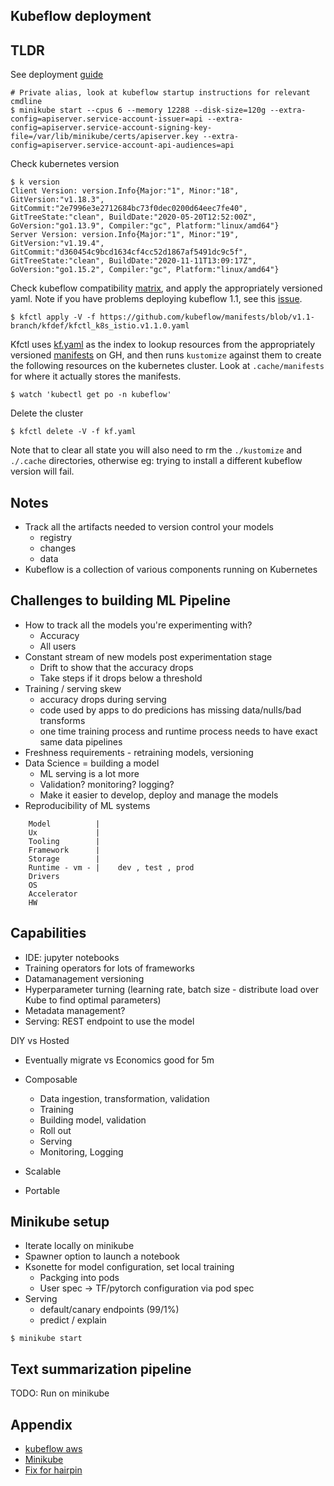 Kubeflow deployment
---


## TLDR

See deployment [guide](https://www.kubeflow.org/docs/other-guides/kustomize/)
```
# Private alias, look at kubeflow startup instructions for relevant cmdline
$ minikube start --cpus 6 --memory 12288 --disk-size=120g --extra-config=apiserver.service-account-issuer=api --extra-config=apiserver.service-account-signing-key-file=/var/lib/minikube/certs/apiserver.key --extra-config=apiserver.service-account-api-audiences=api
```
Check kubernetes version
```
$ k version
Client Version: version.Info{Major:"1", Minor:"18", GitVersion:"v1.18.3", GitCommit:"2e7996e3e2712684bc73f0dec0200d64eec7fe40", GitTreeState:"clean", BuildDate:"2020-05-20T12:52:00Z", GoVersion:"go1.13.9", Compiler:"gc", Platform:"linux/amd64"}
Server Version: version.Info{Major:"1", Minor:"19", GitVersion:"v1.19.4", GitCommit:"d360454c9bcd1634cf4cc52d1867af5491dc9c5f", GitTreeState:"clean", BuildDate:"2020-11-11T13:09:17Z", GoVersion:"go1.15.2", Compiler:"gc", Platform:"linux/amd64"}
```
Check kubeflow compatibility [matrix](https://www.kubeflow.org/docs/started/k8s/overview/#minimum-system-requirements), and apply the appropriately versioned yaml. Note if you have problems deploying kubeflow 1.1, see this [issue](https://github.com/kubeflow/website/issues/2206).
```
$ kfctl apply -V -f https://github.com/kubeflow/manifests/blob/v1.1-branch/kfdef/kfctl_k8s_istio.v1.1.0.yaml
```

Kfctl uses [kf.yaml](https://raw.githubusercontent.com/kubeflow/manifests/v1.2-branch/kfdef/kfctl_k8s_istio.v1.2.0.yaml) as the index to lookup resources from the appropriately versioned [manifests](https://github.com/kubeflow/manifests/archive/v1.2-branch.tar.gz) on GH, and then runs `kustomize` against them to create the following resources on the kubernetes cluster. Look at `.cache/manifests` for where it actually stores the manifests.

```
$ watch 'kubectl get po -n kubeflow'
```

Delete the cluster
```
$ kfctl delete -V -f kf.yaml
```
Note that to clear all state you will also need to rm the `./kustomize` and `./.cache` directories, otherwise eg: trying to install a different kubeflow version will fail.

## Notes


* Track all the artifacts needed to version control your models
    - registry
    - changes
    - data
* Kubeflow is a collection of various components running on Kubernetes

## Challenges to building ML Pipeline

* How to track all the models you're experimenting with?
    - Accuracy
    - All users
* Constant stream of new models post experimentation stage
    - Drift to show that the accuracy drops
    - Take steps if it drops below a threshold
* Training / serving skew
    - accuracy drops during serving
    - code used by apps to do predicions has missing data/nulls/bad transforms
    - one time training process and runtime process needs to have exact same
      data pipelines
* Freshness requirements - retraining models, versioning
* Data Science = building a model
    - ML serving is a lot more
    - Validation? monitoring? logging?
    - Make it easier to develop, deploy and manage the models
* Reproducibility of ML systems
```
    Model          |
    Ux             |
    Tooling        |
    Framework      |
    Storage        |
    Runtime - vm - |    dev , test , prod
    Drivers
    OS
    Accelerator
    HW
```

## Capabilities

* IDE: jupyter notebooks
* Training operators for lots of frameworks
* Datamanagement versioning
* Hyperparameter turning (learning rate, batch size - distribute load over Kube
  to find optimal parameters)
* Metadata management?
* Serving: REST endpoint to use the model


DIY vs Hosted
* Eventually migrate vs Economics good for 5m

* Composable
    - Data ingestion, transformation, validation
    - Training
    - Building model, validation
    - Roll out
    - Serving
    - Monitoring, Logging
* Scalable
* Portable


## Minikube setup

* Iterate locally on minikube
* Spawner option to launch a notebook
* Ksonette for model configuration, set local training
    - Packging into pods
    - User spec -> TF/pytorch configuration via pod spec
* Serving
    - default/canary endpoints (99/1%)
    - predict / explain


```
$ minikube start
```



## Text summarization pipeline

TODO: Run on minikube

## Appendix

* [kubeflow aws](https://aws.amazon.com/blogs/opensource/kubeflow-amazon-eks/)
* [Minikube](https://www.kubeflow.org/docs/started/workstation/minikube-linux/)
* [Fix for hairpin](https://github.com/kubernetes/minikube/issues/8949#issuecomment-734106051)
